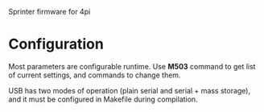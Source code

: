 
Sprinter firmware for 4pi


Configuration
=============

Most parameters are configurable runtime. Use **M503** command to get list of current settings, and commands to change them.

USB has two modes of operation (plain serial and serial + mass storage), and it must be configured in Makefile during compilation.
